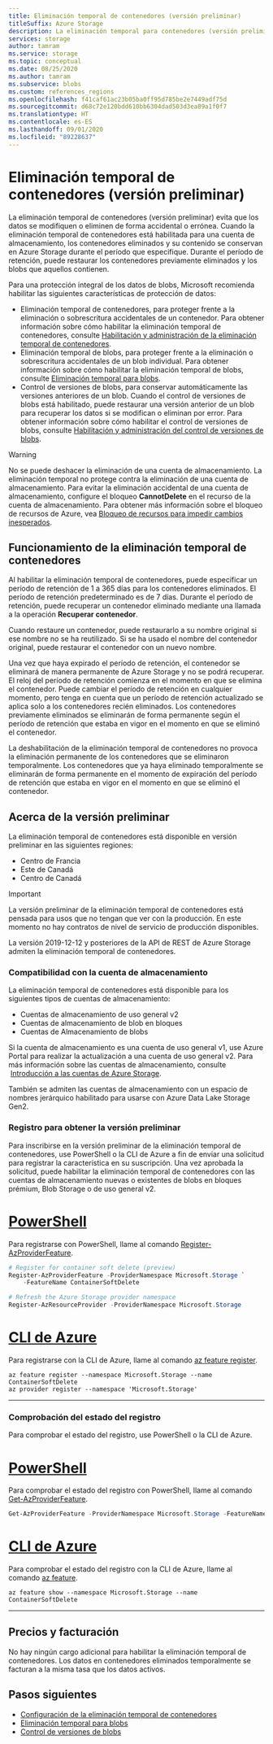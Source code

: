 ```yaml
---
title: Eliminación temporal de contenedores (versión preliminar)
titleSuffix: Azure Storage
description: La eliminación temporal para contenedores (versión preliminar) protege los datos para que pueda recuperarlos más fácilmente si una aplicación u otro usuario de la cuenta de almacenamiento los modifican o eliminan por error.
services: storage
author: tamram
ms.service: storage
ms.topic: conceptual
ms.date: 08/25/2020
ms.author: tamram
ms.subservice: blobs
ms.custom: references_regions
ms.openlocfilehash: f41caf61ac23b05ba0ff95d785be2e7449adf75d
ms.sourcegitcommit: d68c72e120bdd610bb6304dad503d3ea89a1f0f7
ms.translationtype: HT
ms.contentlocale: es-ES
ms.lasthandoff: 09/01/2020
ms.locfileid: "89228637"
---
```

# <a name="soft-delete-for-containers-preview"></a>Eliminación temporal de contenedores (versión preliminar)

La eliminación temporal de contenedores (versión preliminar) evita que los datos se modifiquen o eliminen de forma accidental o errónea. Cuando la eliminación temporal de contenedores está habilitada para una cuenta de almacenamiento, los contenedores eliminados y su contenido se conservan en Azure Storage durante el período que especifique. Durante el período de retención, puede restaurar los contenedores previamente eliminados y los blobs que aquellos contienen.

Para una protección integral de los datos de blobs, Microsoft recomienda habilitar las siguientes características de protección de datos:

- Eliminación temporal de contenedores, para proteger frente a la eliminación o sobrescritura accidentales de un contenedor. Para obtener información sobre cómo habilitar la eliminación temporal de contenedores, consulte [Habilitación y administración de la eliminación temporal de contenedores](soft-delete-container-enable.md).
- Eliminación temporal de blobs, para proteger frente a la eliminación o sobrescritura accidentales de un blob individual. Para obtener información sobre cómo habilitar la eliminación temporal de blobs, consulte [Eliminación temporal para blobs](soft-delete-blob-overview.md).
- Control de versiones de blobs, para conservar automáticamente las versiones anteriores de un blob. Cuando el control de versiones de blobs está habilitado, puede restaurar una versión anterior de un blob para recuperar los datos si se modifican o eliminan por error. Para obtener información sobre cómo habilitar el control de versiones de blobs, consulte [Habilitación y administración del control de versiones de blobs](versioning-enable.md).

> [!WARNING]
> No se puede deshacer la eliminación de una cuenta de almacenamiento. La eliminación temporal no protege contra la eliminación de una cuenta de almacenamiento. Para evitar la eliminación accidental de una cuenta de almacenamiento, configure el bloqueo **CannotDelete** en el recurso de la cuenta de almacenamiento. Para obtener más información sobre el bloqueo de recursos de Azure, vea [Bloqueo de recursos para impedir cambios inesperados](../../azure-resource-manager/management/lock-resources.md).

## <a name="how-container-soft-delete-works"></a>Funcionamiento de la eliminación temporal de contenedores

Al habilitar la eliminación temporal de contenedores, puede especificar un período de retención de 1 a 365 días para los contenedores eliminados. El período de retención predeterminado es de 7 días. Durante el período de retención, puede recuperar un contenedor eliminado mediante una llamada a la operación **Recuperar contenedor**.

Cuando restaure un contenedor, puede restaurarlo a su nombre original si ese nombre no se ha reutilizado. Si se ha usado el nombre del contenedor original, puede restaurar el contenedor con un nuevo nombre.

Una vez que haya expirado el período de retención, el contenedor se eliminará de manera permanente de Azure Storage y no se podrá recuperar. El reloj del período de retención comienza en el momento en que se elimina el contenedor. Puede cambiar el período de retención en cualquier momento, pero tenga en cuenta que un período de retención actualizado se aplica solo a los contenedores recién eliminados. Los contenedores previamente eliminados se eliminarán de forma permanente según el período de retención que estaba en vigor en el momento en que se eliminó el contenedor.

La deshabilitación de la eliminación temporal de contenedores no provoca la eliminación permanente de los contenedores que se eliminaron temporalmente. Los contenedores que ya haya eliminado temporalmente se eliminarán de forma permanente en el momento de expiración del período de retención que estaba en vigor en el momento en que se eliminó el contenedor.

## <a name="about-the-preview"></a>Acerca de la versión preliminar

La eliminación temporal de contenedores está disponible en versión preliminar en las siguientes regiones:

- Centro de Francia
- Este de Canadá
- Centro de Canadá

> [!IMPORTANT]
> La versión preliminar de la eliminación temporal de contenedores está pensada para usos que no tengan que ver con la producción. En este momento no hay contratos de nivel de servicio de producción disponibles.

La versión 2019-12-12 y posteriores de la API de REST de Azure Storage admiten la eliminación temporal de contenedores.

### <a name="storage-account-support"></a>Compatibilidad con la cuenta de almacenamiento

La eliminación temporal de contenedores está disponible para los siguientes tipos de cuentas de almacenamiento:

- Cuentas de almacenamiento de uso general v2
- Cuentas de almacenamiento de blob en bloques
- Cuentas de Almacenamiento de blobs

Si la cuenta de almacenamiento es una cuenta de uso general v1, use Azure Portal para realizar la actualización a una cuenta de uso general v2. Para más información sobre las cuentas de almacenamiento, consulte  [Introducción a las cuentas de Azure Storage](../common/storage-account-overview.md).

También se admiten las cuentas de almacenamiento con un espacio de nombres jerárquico habilitado para usarse con Azure Data Lake Storage Gen2.

### <a name="register-for-the-preview"></a>Registro para obtener la versión preliminar

Para inscribirse en la versión preliminar de la eliminación temporal de contenedores, use PowerShell o la CLI de Azure a fin de enviar una solicitud para registrar la característica en su suscripción. Una vez aprobada la solicitud, puede habilitar la eliminación temporal de contenedores con las cuentas de almacenamiento nuevas o existentes de blobs en bloques prémium, Blob Storage o de uso general v2.

# <a name="powershell"></a>[PowerShell](#tab/powershell)

Para registrarse con PowerShell, llame al comando [Register-AzProviderFeature](/powershell/module/az.resources/register-azproviderfeature).

```powershell
# Register for container soft delete (preview)
Register-AzProviderFeature -ProviderNamespace Microsoft.Storage `
    -FeatureName ContainerSoftDelete

# Refresh the Azure Storage provider namespace
Register-AzResourceProvider -ProviderNamespace Microsoft.Storage
```

# <a name="azure-cli"></a>[CLI de Azure](#tab/azure-cli)

Para registrarse con la CLI de Azure, llame al comando [az feature register](/cli/azure/feature#az-feature-register).

```azurecli
az feature register --namespace Microsoft.Storage --name ContainerSoftDelete
az provider register --namespace 'Microsoft.Storage'
```

---

### <a name="check-the-status-of-your-registration"></a>Comprobación del estado del registro

Para comprobar el estado del registro, use PowerShell o la CLI de Azure.

# <a name="powershell"></a>[PowerShell](#tab/powershell)

Para comprobar el estado del registro con PowerShell, llame al comando [Get-AzProviderFeature](/powershell/module/az.resources/get-azproviderfeature).

```powershell
Get-AzProviderFeature -ProviderNamespace Microsoft.Storage -FeatureName ContainerSoftDelete
```

# <a name="azure-cli"></a>[CLI de Azure](#tab/azure-cli)

Para comprobar el estado del registro con la CLI de Azure, llame al comando [az feature](/cli/azure/feature#az-feature-show).

```azurecli
az feature show --namespace Microsoft.Storage --name ContainerSoftDelete
```

---

## <a name="pricing-and-billing"></a>Precios y facturación

No hay ningún cargo adicional para habilitar la eliminación temporal de contenedores. Los datos en contenedores eliminados temporalmente se facturan a la misma tasa que los datos activos.

## <a name="next-steps"></a>Pasos siguientes

- [Configuración de la eliminación temporal de contenedores](soft-delete-container-enable.md)
- [Eliminación temporal para blobs](soft-delete-blob-overview.md)
- [Control de versiones de blobs](versioning-overview.md)

